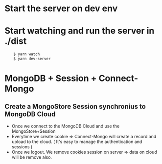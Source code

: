 # Start the server on dev env
# Start watching and run the server in ./dist
```bash
    $ yarn watch
    $ yarn dev-server
```

# MongoDB + Session + Connect-Mongo
## Create a MongoStore Session synchronius to MongoDB Cloud
- Once we connect to the MongoDB Cloud and use the MongoStore+Session
- Everytime we create cookie => Connect-Mongo will create a record and upload to the cloud. ( It's easy to manage the authentication and sessions )
- Once we logout. We remove cookies session on server => data on cloud will be remove also.